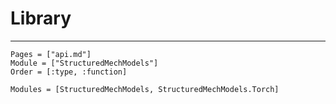 # Library

---

```@index
Pages = ["api.md"]
Module = ["StructuredMechModels"]
Order = [:type, :function]
```

```@autodocs
Modules = [StructuredMechModels, StructuredMechModels.Torch]
```
